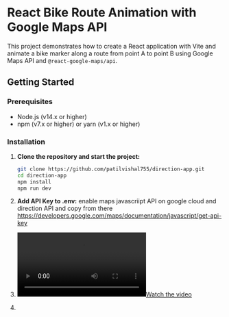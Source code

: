 # React Bike Route Animation with Google Maps API

This project demonstrates how to create a React application with Vite and animate a bike marker along a route from point A to point B using Google Maps API and `@react-google-maps/api`.

## Getting Started

### Prerequisites

- Node.js (v14.x or higher)
- npm (v7.x or higher) or yarn (v1.x or higher)

### Installation

1. **Clone the repository and start the project:**

   ```bash
   git clone https://github.com/patilvishal755/direction-app.git
   cd direction-app
   npm install
   npm run dev
2. **Add API Key to .env:** enable maps javascriipt API on google cloud and direction API and copy from there
   https://developers.google.com/maps/documentation/javascript/get-api-key
4. [![Watch the video](https://raw.githubusercontent.com/patilvishal755/direction-app/video/recording.mp4)](https://raw.githubusercontent.com/patilvishal755/direction-app/video/recording.mp4)
5. 

